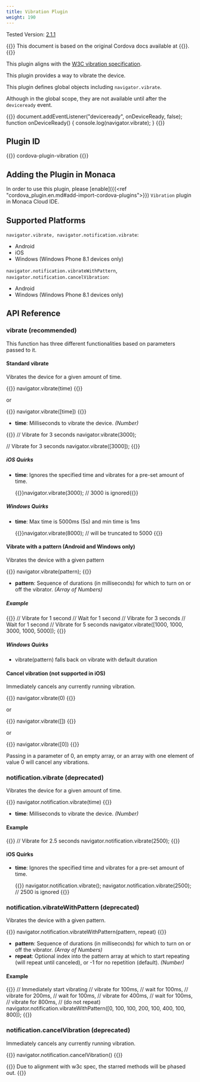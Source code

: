 ```yaml
---
title: Vibration Plugin
weight: 190
---
```


Tested Version:
[2.1.1](https://github.com/apache/cordova-plugin-vibration/releases/tag/2.1.1)

{{<note>}}
This document is based on the original Cordova docs available at {{<link title="Cordova Docs" href="https://github.com/apache/cordova-plugin-vibration">}}.
{{</note>}}

This plugin aligns with the [W3C vibration specification](http://www.w3.org/TR/vibration/).

This plugin provides a way to vibrate the device.

This plugin defines global objects including `navigator.vibrate`.

Although in the global scope, they are not available until after the
`deviceready` event.

{{<highlight javascript>}}
document.addEventListener("deviceready", onDeviceReady, false);
function onDeviceReady() {
    console.log(navigator.vibrate);
}
{{</highlight>}}

Plugin ID
---------

{{<highlight javascript>}}
cordova-plugin-vibration
{{</highlight>}}

Adding the Plugin in Monaca
---------------------------

In order to use this plugin, please [enable]({{<ref "cordova_plugin.en.md#add-import-cordova-plugins">}})
`Vibration` plugin in Monaca Cloud IDE.

Supported Platforms
-------------------

`navigator.vibrate, navigator.notification.vibrate`:

-   Android
-   iOS
-   Windows (Windows Phone 8.1 devices only)

`navigator.notification.vibrateWithPattern`,
`navigator.notification.cancelVibration`:

-   Android
-   Windows (Windows Phone 8.1 devices only)

API Reference
-------------

### vibrate (recommended)

This function has three different functionalities based on parameters
passed to it.

#### Standard vibrate

Vibrates the device for a given amount of time.

{{<highlight javascript>}}
navigator.vibrate(time)
{{</highlight>}}

or

{{<highlight javascript>}}
navigator.vibrate([time])
{{</highlight>}}

-   **time**: Milliseconds to vibrate the device. *(Number)*

{{<highlight javascript>}}
// Vibrate for 3 seconds
navigator.vibrate(3000);

// Vibrate for 3 seconds
navigator.vibrate([3000]);
{{</highlight>}}

##### iOS Quirks

-   **time**: Ignores the specified time and vibrates for a pre-set
    amount of time.

    {{<highlight javascript>}}navigator.vibrate(3000); // 3000 is ignored{{</highlight>}}

##### Windows Quirks

-   **time**: Max time is 5000ms (5s) and min time is 1ms

    {{<highlight javascript>}}navigator.vibrate(8000); // will be truncated to 5000 {{</highlight>}}

#### Vibrate with a pattern (Android and Windows only)

Vibrates the device with a given pattern

{{<highlight javascript>}}
navigator.vibrate(pattern);
{{</highlight>}}

-   **pattern**: Sequence of durations (in milliseconds) for which to
    turn on or off the vibrator. *(Array of Numbers)*

##### Example

{{<highlight javascript>}}
// Vibrate for 1 second
// Wait for 1 second
// Vibrate for 3 seconds
// Wait for 1 second
// Vibrate for 5 seconds
navigator.vibrate([1000, 1000, 3000, 1000, 5000]);
{{</highlight>}}

##### Windows Quirks

-   vibrate(pattern) falls back on vibrate with default duration

#### Cancel vibration (not supported in iOS)

Immediately cancels any currently running vibration.

{{<highlight javascript>}}
navigator.vibrate(0)
{{</highlight>}}

or

{{<highlight javascript>}}
navigator.vibrate([])
{{</highlight>}}

or

{{<highlight javascript>}}
navigator.vibrate([0])
{{</highlight>}}

Passing in a parameter of 0, an empty array, or an array with one
element of value 0 will cancel any vibrations.

### notification.vibrate (deprecated)

Vibrates the device for a given amount of time.

{{<highlight javascript>}}
navigator.notification.vibrate(time)
{{</highlight>}}

-   **time**: Milliseconds to vibrate the device. *(Number)*

#### Example

{{<highlight javascript>}}
// Vibrate for 2.5 seconds
navigator.notification.vibrate(2500);
{{</highlight>}}

#### iOS Quirks

-   **time**: Ignores the specified time and vibrates for a pre-set
    amount of time.
    
    {{<highlight javascript>}}
navigator.notification.vibrate();
navigator.notification.vibrate(2500);   // 2500 is ignored
{{</highlight>}}

### notification.vibrateWithPattern (deprecated)

Vibrates the device with a given pattern.

{{<highlight javascript>}}
navigator.notification.vibrateWithPattern(pattern, repeat)
{{</highlight>}}

-   **pattern**: Sequence of durations (in milliseconds) for which to
    turn on or off the vibrator. *(Array of Numbers)*
-   **repeat**: Optional index into the pattern array at which to start
    repeating (will repeat until canceled), or -1 for no repetition
    (default). *(Number)*

#### Example

{{<highlight javascript>}}
// Immediately start vibrating
// vibrate for 100ms,
// wait for 100ms,
// vibrate for 200ms,
// wait for 100ms,
// vibrate for 400ms,
// wait for 100ms,
// vibrate for 800ms,
// (do not repeat)
navigator.notification.vibrateWithPattern([0, 100, 100, 200, 100, 400, 100, 800]);
{{</highlight>}}

### notification.cancelVibration (deprecated)

Immediately cancels any currently running vibration.

{{<highlight javascript>}}
navigator.notification.cancelVibration()
{{</highlight>}}

{{<note>}}
Due to alignment with w3c spec, the starred methods will be phased out.
{{</note>}}
